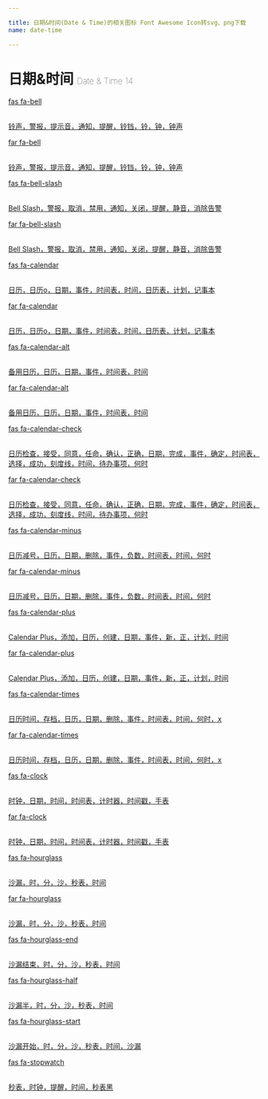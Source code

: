 ```yaml
---

title: 日期&时间(Date & Time)的相关图标 Font Awesome Icon转svg、png下载
name: date-time

---
```


# 日期&时间  <small style="font-size: 60%;font-weight: 100">Date & Time <span class="badge-secondary badge">14</span> </small>

<search tag="date-time" :max="0"/>

<div class="icon-list row" id="search-show"><a href="/icon/solid/bell.html" class="icon-item col-6 col-sm-4 col-md-2"><div class="icon-item-inner"><i class="fas fa-bell"></i><p><span>fas fa-bell</span></p> <p><br>铃声，警报，提示音，通知，提醒，铃铛，铃，钟，钟声</p></div></a><a href="/icon/regular/bell.html" class="icon-item col-6 col-sm-4 col-md-2"><div class="icon-item-inner"><i class="far fa-bell"></i><p><span>far fa-bell</span></p> <p><br>铃声，警报，提示音，通知，提醒，铃铛，铃，钟，钟声</p></div></a><a href="/icon/solid/bell-slash.html" class="icon-item col-6 col-sm-4 col-md-2"><div class="icon-item-inner"><i class="fas fa-bell-slash"></i><p><span>fas fa-bell-slash</span></p> <p><br>Bell Slash，警报，取消，禁用，通知，关闭，提醒，静音，消除告警</p></div></a><a href="/icon/regular/bell-slash.html" class="icon-item col-6 col-sm-4 col-md-2"><div class="icon-item-inner"><i class="far fa-bell-slash"></i><p><span>far fa-bell-slash</span></p> <p><br>Bell Slash，警报，取消，禁用，通知，关闭，提醒，静音，消除告警</p></div></a><a href="/icon/solid/calendar.html" class="icon-item col-6 col-sm-4 col-md-2"><div class="icon-item-inner"><i class="fas fa-calendar"></i><p><span>fas fa-calendar</span></p> <p><br>日历，日历o，日期，事件，时间表，时间，日历表，计划，记事本</p></div></a><a href="/icon/regular/calendar.html" class="icon-item col-6 col-sm-4 col-md-2"><div class="icon-item-inner"><i class="far fa-calendar"></i><p><span>far fa-calendar</span></p> <p><br>日历，日历o，日期，事件，时间表，时间，日历表，计划，记事本</p></div></a><a href="/icon/solid/calendar-alt.html" class="icon-item col-6 col-sm-4 col-md-2"><div class="icon-item-inner"><i class="fas fa-calendar-alt"></i><p><span>fas fa-calendar-alt</span></p> <p><br>备用日历，日历，日期，事件，时间表，时间</p></div></a><a href="/icon/regular/calendar-alt.html" class="icon-item col-6 col-sm-4 col-md-2"><div class="icon-item-inner"><i class="far fa-calendar-alt"></i><p><span>far fa-calendar-alt</span></p> <p><br>备用日历，日历，日期，事件，时间表，时间</p></div></a><a href="/icon/solid/calendar-check.html" class="icon-item col-6 col-sm-4 col-md-2"><div class="icon-item-inner"><i class="fas fa-calendar-check"></i><p><span>fas fa-calendar-check</span></p> <p><br>日历检查，接受，同意，任命，确认，正确，日期，完成，事件，确定，时间表，选择，成功，刻度线，时间，待办事项，何时</p></div></a><a href="/icon/regular/calendar-check.html" class="icon-item col-6 col-sm-4 col-md-2"><div class="icon-item-inner"><i class="far fa-calendar-check"></i><p><span>far fa-calendar-check</span></p> <p><br>日历检查，接受，同意，任命，确认，正确，日期，完成，事件，确定，时间表，选择，成功，刻度线，时间，待办事项，何时</p></div></a><a href="/icon/solid/calendar-minus.html" class="icon-item col-6 col-sm-4 col-md-2"><div class="icon-item-inner"><i class="fas fa-calendar-minus"></i><p><span>fas fa-calendar-minus</span></p> <p><br>日历减号，日历，日期，删除，事件，负数，时间表，时间，何时</p></div></a><a href="/icon/regular/calendar-minus.html" class="icon-item col-6 col-sm-4 col-md-2"><div class="icon-item-inner"><i class="far fa-calendar-minus"></i><p><span>far fa-calendar-minus</span></p> <p><br>日历减号，日历，日期，删除，事件，负数，时间表，时间，何时</p></div></a><a href="/icon/solid/calendar-plus.html" class="icon-item col-6 col-sm-4 col-md-2"><div class="icon-item-inner"><i class="fas fa-calendar-plus"></i><p><span>fas fa-calendar-plus</span></p> <p><br>Calendar Plus，添加，日历，创建，日期，事件，新，正，计划，时间</p></div></a><a href="/icon/regular/calendar-plus.html" class="icon-item col-6 col-sm-4 col-md-2"><div class="icon-item-inner"><i class="far fa-calendar-plus"></i><p><span>far fa-calendar-plus</span></p> <p><br>Calendar Plus，添加，日历，创建，日期，事件，新，正，计划，时间</p></div></a><a href="/icon/solid/calendar-times.html" class="icon-item col-6 col-sm-4 col-md-2"><div class="icon-item-inner"><i class="fas fa-calendar-times"></i><p><span>fas fa-calendar-times</span></p> <p><br>日历时间，存档，日历，日期，删除，事件，时间表，时间，何时，x</p></div></a><a href="/icon/regular/calendar-times.html" class="icon-item col-6 col-sm-4 col-md-2"><div class="icon-item-inner"><i class="far fa-calendar-times"></i><p><span>far fa-calendar-times</span></p> <p><br>日历时间，存档，日历，日期，删除，事件，时间表，时间，何时，x</p></div></a><a href="/icon/solid/clock.html" class="icon-item col-6 col-sm-4 col-md-2"><div class="icon-item-inner"><i class="fas fa-clock"></i><p><span>fas fa-clock</span></p> <p><br>时钟，日期，时间，时间表，计时器，时间戳，手表</p></div></a><a href="/icon/regular/clock.html" class="icon-item col-6 col-sm-4 col-md-2"><div class="icon-item-inner"><i class="far fa-clock"></i><p><span>far fa-clock</span></p> <p><br>时钟，日期，时间，时间表，计时器，时间戳，手表</p></div></a><a href="/icon/solid/hourglass.html" class="icon-item col-6 col-sm-4 col-md-2"><div class="icon-item-inner"><i class="fas fa-hourglass"></i><p><span>fas fa-hourglass</span></p> <p><br>沙漏，时，分，沙，秒表，时间</p></div></a><a href="/icon/regular/hourglass.html" class="icon-item col-6 col-sm-4 col-md-2"><div class="icon-item-inner"><i class="far fa-hourglass"></i><p><span>far fa-hourglass</span></p> <p><br>沙漏，时，分，沙，秒表，时间</p></div></a><a href="/icon/solid/hourglass-end.html" class="icon-item col-6 col-sm-4 col-md-2"><div class="icon-item-inner"><i class="fas fa-hourglass-end"></i><p><span>fas fa-hourglass-end</span></p> <p><br>沙漏结束，时，分，沙，秒表，时间</p></div></a><a href="/icon/solid/hourglass-half.html" class="icon-item col-6 col-sm-4 col-md-2"><div class="icon-item-inner"><i class="fas fa-hourglass-half"></i><p><span>fas fa-hourglass-half</span></p> <p><br>沙漏半，时，分，沙，秒表，时间</p></div></a><a href="/icon/solid/hourglass-start.html" class="icon-item col-6 col-sm-4 col-md-2"><div class="icon-item-inner"><i class="fas fa-hourglass-start"></i><p><span>fas fa-hourglass-start</span></p> <p><br>沙漏开始，时，分，沙，秒表，时间，沙漏</p></div></a><a href="/icon/solid/stopwatch.html" class="icon-item col-6 col-sm-4 col-md-2"><div class="icon-item-inner"><i class="fas fa-stopwatch"></i><p><span>fas fa-stopwatch</span></p> <p><br>秒表，时钟，提醒，时间，秒表黑</p></div></a></div>

